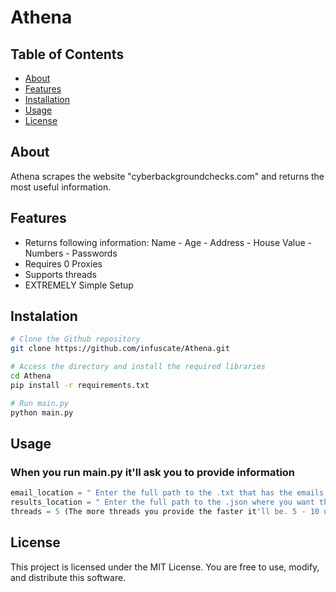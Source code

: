 # Athena

## Table of Contents

- [About](#about)
- [Features](#features)
- [Installation](#installation)
- [Usage](#usage)
- [License](#license)

## About

Athena scrapes the website "cyberbackgroundchecks.com" and returns the most useful information.

## Features

 - Returns following information: Name - Age - Address - House Value - Numbers - Passwords
 - Requires 0 Proxies
 - Supports threads
 - EXTREMELY Simple Setup

## Instalation

```bash
# Clone the Github repository
git clone https://github.com/infuscate/Athena.git

# Access the directory and install the required libraries
cd Athena
pip install -r requirements.txt

# Run main.py
python main.py
```

## Usage
### When you run main.py it'll ask you to provide information
```py
email_location = " Enter the full path to the .txt that has the emails you want to check. Example: C:\Users\User\Documents\emails.txt "
results_location = " Enter the full path to the .json where you want the results to appear. Example: C:\Users\User\Documents\results.json "
threads = 5 (The more threads you provide the faster it'll be. 5 - 10 usually works perfect)
```

## License
This project is licensed under the MIT License. You are free to use, modify, and distribute this software.
